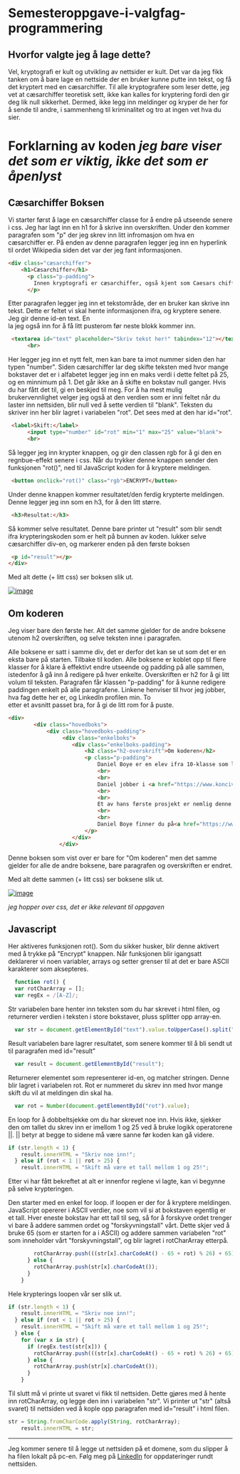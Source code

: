 # Semesteroppgave-i-valgfag-programmering


## Hvorfor valgte jeg å lage dette?

Vel, kryptografi er kult og utvikling av nettsider er kult. Det var da jeg fikk tanken om å bare lage en nettside der en bruker kunne putte inn tekst, og få det kryptert med en cæsarchiffer. Til alle kryptografere som leser dette, jeg vet at cæsarchiffer teoretisk sett, ikke kan kalles for kryptering fordi den gir deg lik null sikkerhet. Dermed, ikke legg inn meldinger og kryper de her for å sende til andre, i sammenheng til kriminalitet og tro at ingen vet hva du sier.


# Forklarning av koden _jeg bare viser det som er viktig, ikke det som er åpenlyst_

## Cæsarchiffer Boksen

Vi starter først å lage en cæsarchiffer classe for å endre på utseende senere i css. Jeg har lagt inn en h1 for å skrive inn overskriften. Under den kommer paragrafen som "p" der jeg skrev inn litt infromasjon om hva en cæsarchiffer er. På enden av denne paragrafen legger jeg inn en hyperlink til ordet Wikipedia siden det var der jeg fant informasjonen. 
```Html
<div class="cæsarchiffer">
    <h1>Cæsarchiffer</h1>
      <p class="p-padding">
        Innen kryptografi er cæsarchiffer, også kjent som Caesars chiffer, skiftchiffer, Cæsars kode og cæsarskift, en av de enkleste og mest kjente krypteringsteknikker. Det er en type substitusjonschiffer der hver bokstav i klarteksten erstattes med en annen bokstav et gitt antall steg lenger ut i alfabetet. <a href="https://no.wikipedia.org/wiki/C%C3%A6sarchiffer" target="_blank">Wikipedia</a>.
      </p>
```
Etter paragrafen legger jeg inn et tekstområde, der en bruker kan skrive inn tekst. Dette er feltet vi skal hente informasjonen ifra, og kryptere senere. Jeg gir denne id-en text. En <br> la jeg også inn for å få litt pusterom før neste blokk kommer inn.   
```Html
 <textarea id="text" placeholder="Skriv tekst her!" tabindex="12"></textarea>
      <br>
```
Her legger jeg inn et nytt felt, men kan bare ta imot nummer siden den har typen "number". Siden cæsarchiffer lar deg skifte teksten med hvor mange bokstaver det er i alfabetet legger jeg inn en maks verdi i dette feltet på 25, og en minnimum på 1. Det går ikke an å skifte en bokstav null ganger. Hvis du har fått det til, gi en beskjed til meg. For å ha mest mulig brukervennlighet velger jeg også at den verdien som er inni feltet når du laster inn nettsiden, blir null ved å sette verdien til "blank". Teksten du skriver inn her blir lagret i variabelen "rot". Det sees med at den har id="rot".
```Html
 <label>Skift:</label>
      <input type="number" id="rot" min="1" max="25" value="blank">
      <br>
```
Så legger jeg inn krypter knappen, og gir den classen rgb for å gi den en regnbue-effekt senere i css. Når du trykker denne knappen sender den funksjonen "rot()", ned til JavaScript koden for å kryptere meldingen.  
```Html
 <button onclick="rot()" class="rgb">ENCRYPT</button>
```
Under denne knappen kommer resultatet/den ferdig krypterte meldingen. Denne legger jeg inn som en h3, for å den litt større.
```Html
 <h3>Resultat:</h3>
```
Så kommer selve resultatet. Denne bare printer ut "result" som blir sendt ifra krypteringskoden som er helt på bunnen av koden. </div> lukker selve cæsarchiffer div-en, og markerer enden på den første boksen 
```Html
 <p id="result"></p>
</div>
```
Med alt dette (+ litt css) ser boksen slik ut. 

[![image](https://www.linkpicture.com/q/Skjermbilde-2022-04-30-200201.png)](https://www.linkpicture.com/view.php?img=LPic626d79a8ad128316846195)

## Om koderen

Jeg viser bare den første her. Alt det samme gjelder for de andre boksene utenom h2 overskriften, og selve teksten inne i paragrafen.

Alle boksene er satt i samme div, det er derfor det kan se ut som det er en eksta bare på starten. Tilbake til koden. Alle boksene er koblet opp til flere klasser for å klare å effektivt endre utseende og padding på alle sammen, istedenfor å gå inn å redigere på hver enkelte. Overskriften er h2 for å gi litt volum til teksten. Paragrafen får klassen "p-padding" for å kunne redigere paddingen enkelt på alle paragrafene. Linkene henviser til hvor jeg jobber, hva fag dette her er, og LinkedIn profilen min. To <br> etter et avsnitt passet bra, for å gi de litt rom for å puste.   

```Html
<div>
        <div class="hovedboks">
            <div class="hovedboks-padding">
                 <div class="enkelboks">
                    <div class="enkelboks-padding">
                        <h2 class="h2-overskrift">Om koderen</h2>
                        <p class="p-padding">
                            Daniel Boye er en elev ifra 10-klasse som liker å tenke fremover. Han engasjerer seg alt for mye i blokkjedeteknologi og utvinning av kryptovaluta. Han er ekstremt engasjert i sikkerhet og personvern, og leser seg opp på nye smarte løsninger til full personvern rundt penger.
                            <br>
                            <br>
                            Daniel jobber i <a href="https://www.konciv.com/" target="_blank">Konicv</a> og driver med cybersikkerhet og softwareutvikling på fritiden. 
                            <br>
                            <br>
                            Et av hans første prosjekt er nemlig denne nettsiden som er en semesteroppgave i valgfaget <a href="https://www.udir.no/lk20/prg01-02/kompetansemaal-og-vurdering/kv304" target="_blank">programmering</a> på ungdomsskolen. 
                            <br>
                            <br>
                            Daniel Boye finner du på<a href="https://www.linkedin.com/in/danielboye/" target="_blank">LinkedIn</a>.
                        </p>
                    </div>
                </div>
```

Denne boksen som vist over er bare for "Om koderen" men det samme gjelder for alle de andre boksene, bare paragrafen og overskriften er endret. 

Med alt dette sammen (+ litt css) ser boksene slik ut.

[![image](https://www.linkpicture.com/q/Skjermbilde-2022-04-30-205526.png)](https://www.linkpicture.com/view.php?img=LPic626d8632266e2917369912)

_jeg hopper over css, det er ikke relevant til oppgaven_

## Javascript

Her aktiveres funksjonen rot(). Som du sikker husker, blir denne aktivert med å trykke på "Encrypt" knappen. Når funksjonen blir igangsatt deklarerer vi noen variabler, arrays og setter grenser til at det er bare ASCII karakterer som aksepteres. 

```JavaScript
  function rot() {
  var rotCharArray = [];
  var regEx = /[A-Z]/;
```

Str variabelen bare henter inn teksten som du har skrevet i html filen, og returnerer verdien i teksten i store bokstaver, pluss splitter opp array-en.

```JavaScript
  var str = document.getElementById("text").value.toUpperCase().split("");
```

Result variabelen bare lagrer resultatet, som senere kommer til å bli sendt ut til paragrafen med id="result"

```JavaScript
  var result = document.getElementById("result");
```

Returnerer elementet som representerer id-en, og matcher stringen. Denne blir lagret i variabelen rot. Rot er nummeret du skrev inn med hvor mange skift du vil at meldingen din skal ha.

```JavaScript
  var rot = Number(document.getElementById("rot").value);
```

En loop for å dobbeltsjekke om du har skrevet noe inn. Hvis ikke, sjekker den om tallet du skrev inn er imellom 1 og 25 ved å bruke logikk operatorene ||. || betyr at begge to sidene må være sanne før koden kan gå videre.  

```JavaScript
if (str.length < 1) {
    result.innerHTML = "Skriv noe inn!";
  } else if (rot < 1 || rot > 25) {
    result.innerHTML = "Skift må være et tall mellom 1 og 25!";
```

Etter vi har fått bekreftet at alt er innenfor reglene vi lagte, kan vi begynne på selve krypteringen.

Den starter med en enkel for loop. if loopen er der for å kryptere meldingen. JavaScript opererer i ASCII verdier, noe som vil si at bokstaven egentlig er et tall. Hver eneste bokstav har ett tall til seg, så for å forskyve ordet trenger vi bare å addere sammen ordet og "forskyvningstall" vårt. Dette skjer ved å bruke 65 (som er starten for a i ASCII) og addere sammen variabelen "rot" som inneholder vårt "forskyvningstall", og blir lagret i rotCharArray etterpå.

```JavaScript
        rotCharArray.push(((str[x].charCodeAt() - 65 + rot) % 26) + 65);
      } else {
        rotCharArray.push(str[x].charCodeAt());
      }
    }
```

Hele krypterings loopen vår ser slik ut. 

```JavaScript
if (str.length < 1) {
    result.innerHTML = "Skriv noe inn!";
  } else if (rot < 1 || rot > 25) {
    result.innerHTML = "Skift må være et tall mellom 1 og 25!";
  } else {
    for (var x in str) {
      if (regEx.test(str[x])) {
        rotCharArray.push(((str[x].charCodeAt() - 65 + rot) % 26) + 65);
      } else {
        rotCharArray.push(str[x].charCodeAt());
      }
    }
```

Til slutt må vi printe ut svaret vi fikk til nettsiden. Dette gjøres med å hente inn rotCharArray, og legge den inn i variabelen "str". Vi printer ut "str" (altså svaret) til nettsiden ved å kople opp paragrafen med id="result" i html filen.  

```JavaScript
str = String.fromCharCode.apply(String, rotCharArray);
    result.innerHTML = str;
```
---

Jeg kommer senere til å legge ut nettsiden på et domene, som du slipper å ha filen lokalt på pc-en. Følg meg på [LinkedIn](https://www.linkedin.com/in/danielboye/) for oppdateringer rundt nettsiden. 
